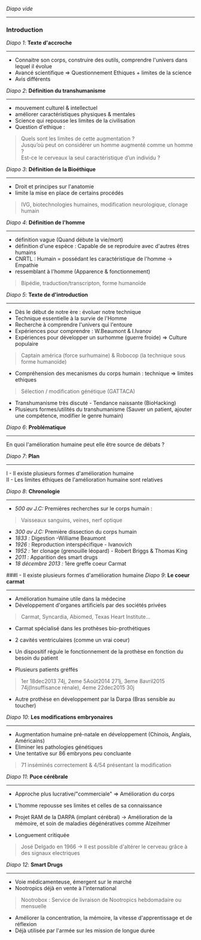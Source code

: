 _Diapo vide_

---
###   Introduction
_Diapo 1_: __Texte d'accroche__

---
* Connaitre son corps, construire des outils, comprendre l'univers dans lequel il évolue
* Avancé scientifique => Questionnement Ethiques + limites de la science
* Avis différents

_Diapo 2_: __Définition du transhumanisme__

---
* mouvement culturel & intellectuel
* améliorer caractéristiques physiques & mentales
* Science qui repousse les limites de la civilisation
* Question d'ethique :

>Quels sont les limites de cette augmentation ?  
>Jusqu’où peut on considérer un homme augmenté comme un homme ?  
>Est-ce le cerveaux la seul caractéristique d’un individu ?  

_Diapo 3_: __Définition de la Bioéthique__

---
* Droit et principes sur l'anatomie
* limite la mise en place de certains procédés
> IVG, biotechnologies humaines, modification neurologique, clonage humain

_Diapo 4_: __Définition de l'homme__

---
* définition vague (Quand débute la vie/mort)
* définition d'une espèce : Capable de se reproduire avec d'autres êtres humains
* CNRTL : Humain = possédant les caractéristique de l'homme -> Empathie
* ressemblant à l'homme (Apparence & fonctionnement)
> Bipédie, traduction/transcripton, forme humanoïde

_Diapo 5_: __Texte de d'introduction__

---
* Dès le début de notre ère : évoluer notre technique
* Technique essentielle à la survie de l'Homme
* Recherche à comprendre l'univers qui l'entoure
* Expériences pour comprendre : W.Beaumont & I.Ivanov
* Expériences pour développer un surhomme (guerre froide) => Culture populaire
> Captain américa (force surhumaine) & Robocop (la technique sous forme humanoïde)

* Compréhension des mecanismes du corps humain : technique => limites ethiques
> Sélection / modification génétique (GATTACA)

* Transhumanisme très discuté - Tendance naissante (BioHacking)
* Plusieurs formes/utilités du transhumanisme (Sauver un patient, ajouter une compétence, modifier le genre humain)

_Diapo 6_: __Problématique__

---
En quoi l'amélioration humaine peut elle être source de débats ?

_Diapo 7_: __Plan__

---
  I - Il existe plusieurs formes d'amélioration humaine  
  II - Les limites éthiques de l'amélioration humaine sont relatives

_Diapo 8_: __Chronologie__

---
* _500 av J.C:_ Premières recherches sur le corps humain :
> Vaisseaux sanguins, veines, nerf optique

* _300 av J.C:_ Première dissection du corps humain
* _1833 :_ Digestion  -Williame Beaumont
* _1926 :_ Reproduction interspécifique - Ivanovich
* _1952 :_ 1er clonage (grenouille léopard) - Robert Briggs & Thomas King
* _2011 :_ Apparition des smart drugs
* _18 décembre 2013 :_ 1ère greffe coeur Carmat

###I - Il existe plusieurs formes d'amélioration humaine
_Diapo 9_: __Le coeur carmat__

---
* Amélioration humaine utile dans la médecine
* Développement d'organes artificiels par des sociétés privées
> Carmat, Syncardia, Abiomed, Texas Heart Institute...

* Carmat spécialisé dans les prothèses bio-prothétiques
* 2 cavités ventriculaires (comme un vrai coeur)
* Un dispositif régule le fonctionnement de la prothèse en fonction du besoin du patient

* Plusieurs patients gréffés
> 1er 18dec2013 74j, 2eme 5Août2014 271j, 3eme 8avril2015 74j(Insuffisance rénale), 4eme 22dec2015 30j

* Autre prothèse en développement par la Darpa (Bras sensible au toucher)

_Diapo 10_: __Les modifications embryonaires__

---
* Augmentation humaine pré-natale en développement (Chinois, Anglais, Américains)
* Eliminer les pathologies génétiques
* Une tentative sur 86 embryons peu concluante  
> 71 inséminés correctement & 4/54 présentant la modification

_Diapo 11_: __Puce cérébrale__

---
* Approche plus lucrative/"commerciale" => Amélioration du corps
* L'homme repousse ses limites et celles de sa connaissance  

* Projet RAM de la DARPA (implant cérébral) -> Amélioration de la mémoire, et soin de maladies dégénératives comme Alzeihmer
* Longuement critiquée  
> José Delgado en 1966 -> Il est possible d'altérer le cerveau grâce à des signaux electriques

_Diapo 12_: __Smart Drugs__

---
* Voie médicamenteuse, émergent sur le marché
* Nootropics déjà en vente à l'international  
> Nootrobox : Service de livraison de Nootropics hebdomadaire ou mensuelle

* Améliorer la concentration, la mémoire, la vitesse d'apprentissage et de réflexion
* Déjà utilisée par l'armée sur les mission de longue durée

